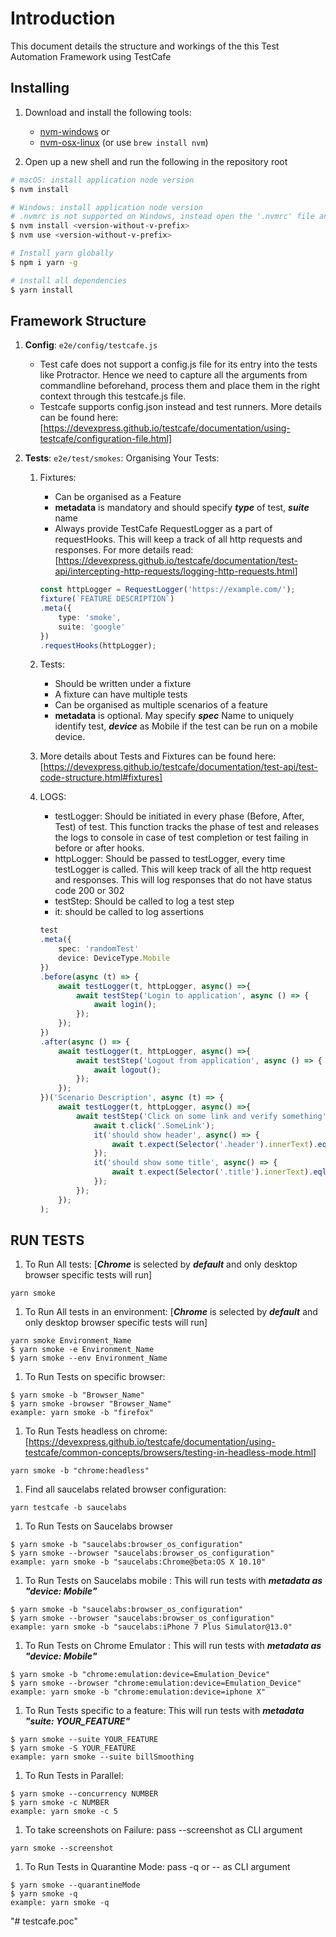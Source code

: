 # Introduction

This document details the structure and workings of the this Test Automation Framework using TestCafe

## Installing

1. Download and install the following tools:
    * [nvm-windows](https://github.com/coreybutler/nvm-windows/releases) or
    * [nvm-osx-linux](https://github.com/creationix/nvm) (or use `brew install nvm`)

1. Open up a new shell and run the following in the repository root

```bash
# macOS: install application node version
$ nvm install

# Windows: install application node version
# .nvmrc is not supported on Windows, instead open the '.nvmrc' file and get the Node.js version from it
$ nvm install <version-without-v-prefix>
$ nvm use <version-without-v-prefix>

# Install yarn globally
$ npm i yarn -g

# install all dependencies
$ yarn install
```

## Framework Structure

1. **Config**: `e2e/config/testcafe.js`

    * Test cafe does not support a config.js file for its entry into the tests like Protractor. Hence we need to capture all the arguments from commandline beforehand, process them and place them in the right context through this testcafe.js file.
    * Testcafe supports config.json instead and test runners. More details can be found here: [<https://devexpress.github.io/testcafe/documentation/using-testcafe/configuration-file.html]>

2. **Tests**: `e2e/test/smokes`: Organising Your Tests:

    1. Fixtures:

        * Can be organised as a Feature
        * **metadata** is mandatory and should specify ***type*** of test, ***suite*** name
        * Always provide TestCafe RequestLogger as a part of requestHooks. This will keep a track of  all http requests and responses. For more details read: [<https://devexpress.github.io/testcafe/documentation/test-api/intercepting-http-requests/logging-http-requests.html>]

        ```typescript
        const httpLogger = RequestLogger('https://example.com/');
        fixture(`FEATURE DESCRIPTION`)
        .meta({
            type: 'smoke',
            suite: 'google'
        })
        .requestHooks(httpLogger);
        ```

    1. Tests:
        * Should be written under a fixture
        * A fixture can have multiple tests
        * Can be organised as multiple scenarios of a feature
        * **metadata** is optional. May specify ***spec*** Name to uniquely identify test, ***device*** as Mobile if the test can be run on a mobile device.

    1. More details about Tests and Fixtures can be found here: [<https://devexpress.github.io/testcafe/documentation/test-api/test-code-structure.html#fixtures]>

    1. LOGS:
        * testLogger: Should be initiated in every phase (Before, After, Test) of test. This function tracks the phase of test and releases the logs to console in case of test completion or test failing in before or after hooks.
        * httpLogger: Should be passed to testLogger, every time testLogger is called. This will keep track of all the http request and responses. This will log responses that do not have status code 200 or 302
        * testStep: Should be called to log a test step
        * it: should be called to log assertions

        ```typescript
        test
        .meta({
            spec: 'randomTest'
            device: DeviceType.Mobile
        })
        .before(async (t) => {
            await testLogger(t, httpLogger, async() =>{
                await testStep('Login to application', async () => {
                    await login();
                });
            });
        })
        .after(async () => {
            await testLogger(t, httpLogger, async() =>{
                await testStep('Logout from application', async () => {
                    await logout();
                });
            });
        })('Scenario Description', async (t) => {
            await testLogger(t, httpLogger, async() =>{
                await testStep('Click on some link and verify something', async () => {
                    await t.click('.SomeLink');
                    it('should show header', async() => {
                        await t.expect(Selector('.header').innerText).eql('Some Header', logFailureMessage('Header title does not equal Some Header'));
                    });
                    it('should show some title', async() => {
                        await t.expect(Selector('.title').innerText).eql('Some TITLE', logFailureMessage('title does not equal Some Title'));
                    });
                });
            });
        );

        ```

## RUN TESTS

1. To Run All tests: [***Chrome*** is selected by ***default*** and only desktop browser specific tests will run]

```console
yarn smoke
```

1. To Run All tests in an environment: [***Chrome*** is selected by ***default*** and only desktop browser specific tests will run]

```console
yarn smoke Environment_Name
$ yarn smoke -e Environment_Name
$ yarn smoke --env Environment_Name
```

1. To Run Tests on specific browser:

```console
$ yarn smoke -b "Browser_Name"
$ yarn smoke -browser "Browser_Name"
example: yarn smoke -b "firefox"
```

1. To Run Tests headless on chrome: [<https://devexpress.github.io/testcafe/documentation/using-testcafe/common-concepts/browsers/testing-in-headless-mode.html]>

```console
yarn smoke -b "chrome:headless"
```

1. Find all saucelabs related browser configuration:

```console
yarn testcafe -b saucelabs
```

1. To Run Tests on Saucelabs browser

```console
$ yarn smoke -b "saucelabs:browser_os_configuration"
$ yarn smoke --browser "saucelabs:browser_os_configuration"
example: yarn smoke -b "saucelabs:Chrome@beta:OS X 10.10"
```

1. To Run Tests on Saucelabs mobile : This will run tests with ***metadata as "device: Mobile"***

```console
$ yarn smoke -b "saucelabs:browser_os_configuration"
$ yarn smoke --browser "saucelabs:browser_os_configuration"
example: yarn smoke -b "saucelabs:iPhone 7 Plus Simulator@13.0"
```

1. To Run Tests on Chrome Emulator : This will run tests with ***metadata as "device: Mobile"***

```console
$ yarn smoke -b "chrome:emulation:device=Emulation_Device"
$ yarn smoke --browser "chrome:emulation:device=Emulation_Device"
example: yarn smoke -b "chrome:emulation:device=iphone X"
```

1. To Run Tests specific to a feature: This will run tests with ***metadata "suite: YOUR_FEATURE"***

```console
$ yarn smoke --suite YOUR_FEATURE
$ yarn smoke -S YOUR_FEATURE
example: yarn smoke --suite billSmoothing
```

1. To Run Tests in Parallel:

```console
$ yarn smoke --concurrency NUMBER
$ yarn smoke -c NUMBER
example: yarn smoke -c 5
```

1. To take screenshots on Failure: pass --screenshot as CLI argument

```console
yarn smoke --screenshot
```

1. To Run Tests in Quarantine Mode: pass -q or -- as CLI argument

```console
$ yarn smoke --quarantineMode
$ yarn smoke -q
example: yarn smoke -q
```
"# testcafe.poc" 
